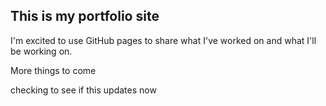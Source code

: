## This is my portfolio site

I'm excited to use GitHub pages to share what I've worked on and what I'll be working on.

More things to come

checking to see if this updates now 